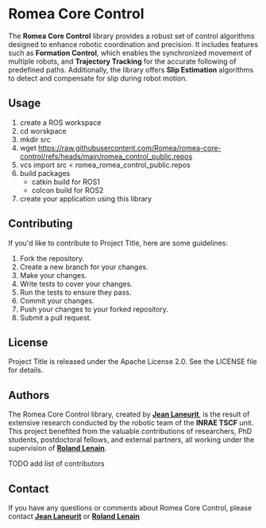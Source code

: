 # Romea Core Control

The **Romea Core Control** library provides a robust set of control algorithms designed to enhance robotic coordination and precision. It includes features such as **Formation Control**, which enables the synchronized movement of multiple robots, and **Trajectory Tracking** for the accurate following of predefined paths. Additionally, the library offers **Slip Estimation** algorithms to detect and compensate for slip during robot motion.


## **Usage**

1. create a ROS workspace
2. cd worskpace
3. mkdir src
4. wget https://raw.githubusercontent.com/Romea/romea-core-control/refs/heads/main/romea_control_public.repos
5. vcs import src < romea_romea_control_public.repos
6. build packages
   - catkin build for ROS1
   - colcon build for ROS2
7. create your application using this library

## **Contributing**

If you'd like to contribute to Project Title, here are some guidelines:

1. Fork the repository.
2. Create a new branch for your changes.
3. Make your changes.
4. Write tests to cover your changes.
5. Run the tests to ensure they pass.
6. Commit your changes.
7. Push your changes to your forked repository.
8. Submit a pull request.

## **License**

Project Title is released under the Apache License 2.0. See the LICENSE file for details.

## **Authors**

The Romea Core Control library, created by **[Jean Laneurit](https://github.com/username)**, is the result of extensive research conducted by the robotic team of the **INRAE  TSCF** unit. This project benefited from the valuable contributions of researchers, PhD students, postdoctoral fellows, and external partners, all working under the supervision of **[Roland Lenain](roland.lenain@inrae.fr)**.

TODO add list of contributors

## **Contact**

If you have any questions or comments about Romea Core Control, please contact **[Jean Laneurit](jean.laneurit@inrae.fr)** or **[Roland Lenain](roland.lenain@inrae.fr)** 